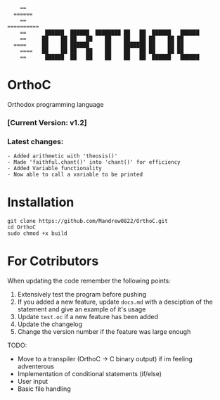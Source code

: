 
        == 		 
      ======	
        ==	    
    ==========   
	    ==      ██████  ██████  ████████ ██   ██  ██████   ██████ 
        ==     ██    ██ ██   ██    ██    ██   ██ ██    ██ ██      
      ====     ██    ██ ██████     ██    ███████ ██    ██ ██      
        ====   ██    ██ ██   ██    ██    ██   ██ ██    ██ ██      
        ==      ██████  ██   ██    ██    ██   ██  ██████   ██████ 




# OrthoC
Orthodox programming language


### [Current Version: v1.2]
### Latest changes:
	- Added arithmetic with 'theosis()'
	- Made 'faithful.chant()' into 'chant()' for efficiency
	- Added Variable functionality
 	- Now able to call a variable to be printed


# Installation
    git clone https://github.com/Mandrew0822/OrthoC.git
    cd OrthoC
    sudo chmod +x build
# For Cotributors

When updating the code remember the following points:

1. Extensively test the program before pushing
2. If you added a new feature, update `docs.md` with a desciption of the statement and give an example of it's usage
3. Update `test.oc` if a new feature has been added
4. Update the changelog
5. Change the version number if the feature was large enough

TODO:
- Move to a transpiler (OrthoC -> C binary output) if im feeling adventerous
- Implementation of conditional statements (if/else)
- User input
- Basic file handling
